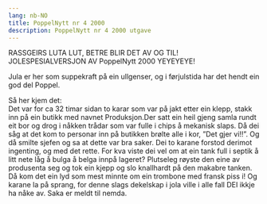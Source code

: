 ```yaml
---
lang: nb-NO
title: PoppelNytt nr 4 2000
description: PoppelNytt nr 4 2000 utgave
---
```


RASSGEIRS LUTA LUT, BETRE BLIR DET AV OG TIL!  
JOLESPESIALVERSJON AV PoppelNytt 2000 YEYEYEYE!

Jula er her som suppekraft på ein ullgenser, og i førjulstida har det hendt ein god del Poppel. 

Så her kjem det:  
Det var for ca 32 timar sidan to karar som var på jakt etter ein klepp, stakk inn på ein butikk med navnet Produksjon.Der satt ein heil gjeng samla rundt eit bor og drog i nåkken trådar som var fulle i chips å mekanisk slaps. Då dei såg at det kom to personar inn på butikken brølte alle i kor, ”Det gjer vi!!”. Og då smilte sjefen og sa at dette var bra saker. Dei to karane forstod derimot ingenting, og med det rette. For kva viste dei vel om at ein tank full i septik å litt nete låg å bulga å belga innpå lageret? Plutseleg røyste den eine av produsenta seg og tok ein kjepp og slo knallhardt på den makabre tanken. Då kom det ein lyd som mest minnte om ein trombone med fransk piss i! Og karane la på sprang, for denne slags dekelskap i jola ville i alle fall DEI ikkje ha nåke av. Saka er meldt til nemda.